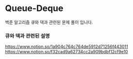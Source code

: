 # Queue-Deque
백준 알고리즘 큐와 덱과 관련된 문제 풀이 입니다.

### 큐와 덱과 관련된 설명
https://www.notion.so/1a904c764c764de5912d71256f443011
https://www.notion.so/f32cad9a62734cc2a909bdbf12cf9e10

